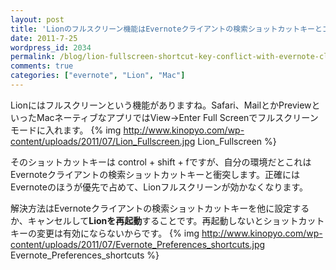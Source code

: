 ```yaml
---
layout: post
title: 'Lionのフルスクリーン機能はEvernoteクライアントの検索ショットカットキーとコンフリクト'
date: 2011-7-25
wordpress_id: 2034
permalink: /blog/lion-fullscreen-shortcut-key-conflict-with-evernote-client
comments: true
categories: ["evernote", "Lion", "Mac"]
---
```

Lionにはフルスクリーンという機能がありますね。Safari、MailとかPreviewといったMacネーティブなアプリではView->Enter Full Screenでフルスクリーンモードに入れます。
{% img http://www.kinopyo.com/wp-content/uploads/2011/07/Lion_Fullscreen.jpg Lion_Fullscreen %}

そのショットカットキーは control + shift + fですが、自分の環境だとこれはEvernoteクライアントの検索ショットカットキーと衝突します。正確にはEvernoteのほうが優先で占めて、Lionフルスクリーンが効かなくなります。

解決方法はEvernoteクライアントの検索ショットカットキーを他に設定するか、キャンセルして<strong>Lionを再起動</strong>することです。再起動しないとショットカットキーの変更は有効にならないからです。
{% img http://www.kinopyo.com/wp-content/uploads/2011/07/Evernote_Preferences_shortcuts.jpg Evernote_Preferences_shortcuts %}
